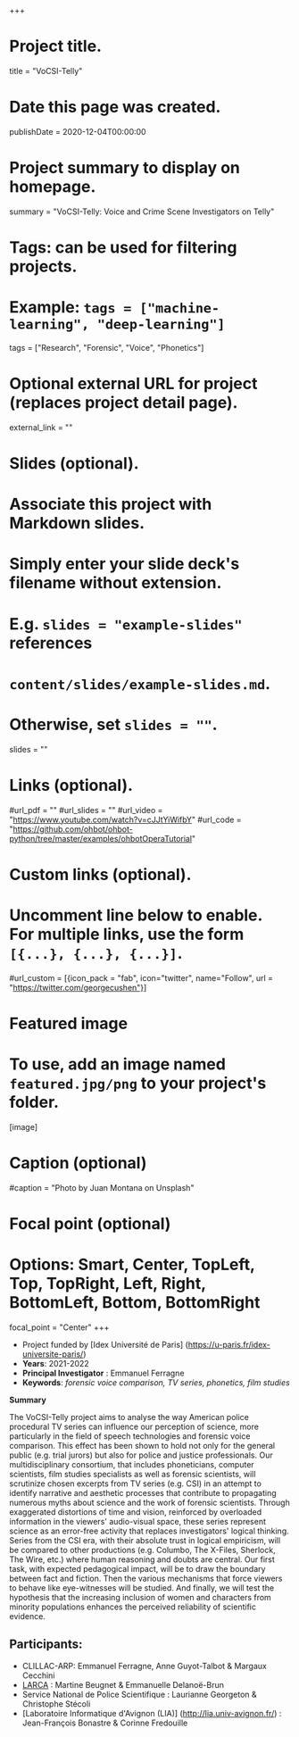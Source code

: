 +++
# Project title.
title = "VoCSI-Telly"

# Date this page was created.
publishDate = 2020-12-04T00:00:00

# Project summary to display on homepage.
summary = "VoCSI-Telly: Voice and Crime Scene Investigators on Telly"

# Tags: can be used for filtering projects.
# Example: `tags = ["machine-learning", "deep-learning"]`
tags = ["Research", "Forensic", "Voice", "Phonetics"]

# Optional external URL for project (replaces project detail page).
external_link = ""

# Slides (optional).
#   Associate this project with Markdown slides.
#   Simply enter your slide deck's filename without extension.
#   E.g. `slides = "example-slides"` references 
#   `content/slides/example-slides.md`.
#   Otherwise, set `slides = ""`.
slides = ""

# Links (optional).
#url_pdf = ""
#url_slides = ""
#url_video = "https://www.youtube.com/watch?v=cJJtYiWifbY"
#url_code = "https://github.com/ohbot/ohbot-python/tree/master/examples/ohbotOperaTutorial"

# Custom links (optional).
#   Uncomment line below to enable. For multiple links, use the form `[{...}, {...}, {...}]`.
#url_custom = [{icon_pack = "fab", icon="twitter", name="Follow", url = "https://twitter.com/georgecushen"}]

# Featured image
# To use, add an image named `featured.jpg/png` to your project's folder. 
[image]
  # Caption (optional)
  #caption = "Photo by Juan Montana on Unsplash"
  
  # Focal point (optional)
  # Options: Smart, Center, TopLeft, Top, TopRight, Left, Right, BottomLeft, Bottom, BottomRight
  focal_point = "Center"
+++
- Project funded by [Idex Université de Paris] (https://u-paris.fr/idex-universite-paris/)
- **Years**: 2021-2022
- **Principal Investigator** : Emmanuel Ferragne
- **Keywords**: *forensic voice comparison, TV series, phonetics, film studies*


**Summary**

The VoCSI-Telly project aims to analyse the way American police procedural TV series can influence our perception of science, more particularly in the field of speech technologies and forensic voice comparison. This effect has been shown to hold not only for the general public (e.g. trial jurors) but also for police and justice professionals. Our multidisciplinary consortium, that includes phoneticians, computer scientists, film studies specialists as well as forensic scientists, will scrutinize chosen excerpts from TV series (e.g. CSI) in an attempt to identify narrative and aesthetic processes that contribute to propagating numerous myths about science and the work of forensic scientists. Through exaggerated distortions of time and vision, reinforced by overloaded information in the viewers' audio-visual space, these series represent science as an error-free activity that replaces investigators' logical thinking. Series from the CSI era, with their absolute trust in logical empiricism, will be compared to other productions (e.g. Columbo, The X-Files, Sherlock, The Wire, etc.) where human reasoning and doubts are central. Our first task, with expected pedagogical impact, will be to draw the boundary between fact and fiction. Then the various mechanisms that force viewers to behave like eye-witnesses will be studied. And finally, we will test the hypothesis that the increasing inclusion of women and characters from minority populations enhances the perceived reliability of scientific evidence. 

## Participants:
- CLILLAC-ARP: Emmanuel Ferragne, Anne Guyot-Talbot & Margaux Cecchini
- [LARCA](http://www.larca.univ-paris-diderot.fr/en/home/) : Martine Beugnet & Emmanuelle Delanoë-Brun
- Service National de Police Scientifique : Laurianne Georgeton & Christophe Stécoli
- [Laboratoire Informatique d'Avignon (LIA)] (http://lia.univ-avignon.fr/) : Jean-François Bonastre & Corinne Fredouille
